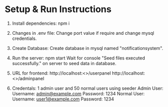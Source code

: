 # Setup & Run Instructions

1. Install dependencies:
    npm i

2. Changes in .env file:
    Change port value if require and change mysql credentials.

3. Create Database:
    Create database in mysql named "notificationsystem".

3. Run the server:
    npm start
    Wait for console "Seed files executed successfully." on server to seed data in database.

4. URL for frontend:
    http://localhost:<<port>>/userpanel
    http://localhost:<<port>>/adminpanel

5. Credentals: 1 admin user and 50 normal users using seeder
    Admin User: 
        Username: admin@example.com
        Password: 1234
    Normal User: 
        Username: user1@example.com
        Password: 1234